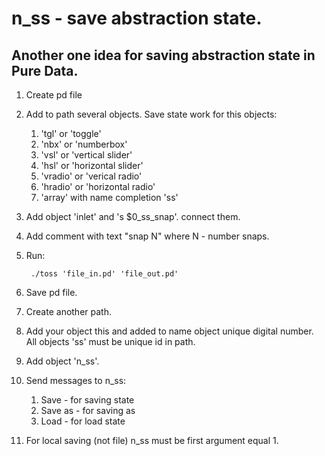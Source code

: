 n_ss - save abstraction state.
==============================

Another one idea for saving abstraction state in Pure Data.
-----------------------------------------------------------

1. Create pd file

2. Add to path several objects. Save state work for this objects:
   1. 'tgl' or 'toggle'
   2. 'nbx' or 'numberbox'
   3. 'vsl' or 'vertical slider'
   4. 'hsl' or 'horizontal slider'
   5. 'vradio' or 'verical radio'
   6. 'hradio' or 'horizontal radio'
   7. 'array' with name completion 'ss'

3. Add object 'inlet' and 's $0_ss_snap'. connect them.

4. Add comment with text "snap N" where N - number snaps.

5. Run: 

        ./toss 'file_in.pd' 'file_out.pd'

6. Save pd file.

7. Create another path.

8. Add your object this and added to name object unique digital number. All objects 'ss' must be unique id in path.

9. Add object 'n_ss'.

10. Send messages to n_ss:
    1. Save - for saving state
    2. Save as - for saving as
    3. Load - for load state

11. For local saving (not file) n_ss must be first argument equal 1.
